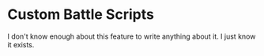 # Custom Battle Scripts

I don't know enough about this feature to write anything about it. I just know it exists.
